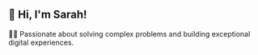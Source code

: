 ## 👋 Hi, I'm Sarah!


👩‍💻 Passionate about solving complex problems and building exceptional digital experiences. 


<!---
srhgeorgia/srhgeorgia is a ✨ special ✨ repository because its `README.md` (this file) appears on your GitHub profile.
You can click the Preview link to take a look at your changes.
--->
